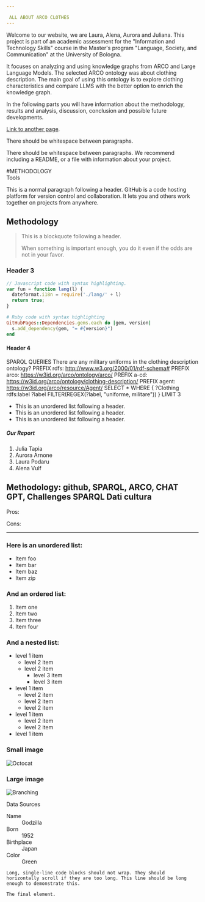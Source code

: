 ```yaml
---

 ALL ABOUT ARCO CLOTHES
---
```

Welcome to our website, we are Laura, Alena, Aurora and Juliana. This project is part of an academic assessment for the "Information and Technology Skills" course in the Master's program "Language, Society, and Communication" at the University of Bologna. 

It focuses on analyzing and using knowledge graphs from ARCO and Large Language Models. The selected ARCO ontology was about clothing description. The main goal of using this ontology is to explore clothing characteristics and compare LLMS with the better option to enrich the knowledge graph.

In the following parts you will have information about the methodology, results and analysis, discussion, conclusion and possible future developments.




[Link to another page](./another-page.html).

There should be whitespace between paragraphs.

There should be whitespace between paragraphs. We recommend including a README, or a file with information about your project.

#METHODOLOGY  
Tools


This is a normal paragraph following a header. GitHub is a code hosting platform for version control and collaboration. It lets you and others work together on projects from anywhere.

## Methodology

> This is a blockquote following a header.
>
> When something is important enough, you do it even if the odds are not in your favor.

### Header 3

```js
// Javascript code with syntax highlighting.
var fun = function lang(l) {
  dateformat.i18n = require('./lang/' + l)
  return true;
}
```

```ruby
# Ruby code with syntax highlighting
GitHubPages::Dependencies.gems.each do |gem, version|
  s.add_dependency(gem, "= #{version}")
end
```

#### Header 4
SPARQL QUERIES
There are any military uniforms in the clothing description ontology?
PREFIX rdfs: <http://www.w3.org/2000/01/rdf-schema#>
PREFIX arco: <https://w3id.org/arco/ontology/arco/>
PREFIX a-cd: <https://w3id.org/arco/ontology/clothing-description/>
PREFIX agent: <https://w3id.org/arco/resource/Agent/>
SELECT *
WHERE {
?Clothing
rdfs:label ?label 
FILTER(REGEX(?label, "uniforme, militare"))
}
LIMIT 3


*   This is an unordered list following a header.
*   This is an unordered list following a header.
*   This is an unordered list following a header.

##### Our Report

1.  Julia Tapia
2.  Aurora Arnone
3.  Laura Podaru
4.  Alena Vulf

Methodology: github, SPARQL, ARCO, CHAT GPT, Challenges
SPARQL Dati cultura
-
Pros:


Cons:
* * *

### Here is an unordered list:

*   Item foo
*   Item bar
*   Item baz
*   Item zip

### And an ordered list:

1.  Item one
1.  Item two
1.  Item three
1.  Item four

### And a nested list:

- level 1 item
  - level 2 item
  - level 2 item
    - level 3 item
    - level 3 item
- level 1 item
  - level 2 item
  - level 2 item
  - level 2 item
- level 1 item
  - level 2 item
  - level 2 item
- level 1 item

### Small image

![Octocat](https://github.githubassets.com/images/icons/emoji/octocat.png)

### Large image

![Branching](https://guides.github.com/activities/hello-world/branching.png)


Data Sources

<dl>
<dt>Name</dt>
<dd>Godzilla</dd>
<dt>Born</dt>
<dd>1952</dd>
<dt>Birthplace</dt>
<dd>Japan</dd>
<dt>Color</dt>
<dd>Green</dd>
</dl>

```
Long, single-line code blocks should not wrap. They should horizontally scroll if they are too long. This line should be long enough to demonstrate this.
```

```
The final element.
```
